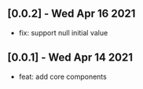 ## [0.0.2] - Wed Apr 16 2021 

* fix: support null initial value

## [0.0.1] - Wed Apr 14 2021 

* feat: add core components
